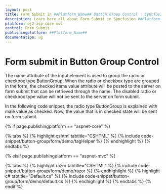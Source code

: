 ```yaml
---
layout: post
title: Form Submit in ##Platform_Name## Button Group Control | Syncfusion
description: Learn here all about Form Submit in Syncfusion ##Platform_Name## Button Group control of Syncfusion Essential JS 2 and more.
platform: ej2-asp-core-mvc
control: Form Submit
publishingplatform: ##Platform_Name##
documentation: ug
---
```



# Form submit in Button Group Control

The name attribute of the input element is used to group the radio or checkbox type ButtonGroup. When the radio or checkbox type are grouped in the form, the checked items value attribute will be posted to the server on form submit that can be retrieved through the name. The disabled radio or checkbox type value will not be sent to the server on form submit.

In the following code snippet, the radio type ButtonGroup is explained with male value as checked. Now, the value that is in checked state will be sent on form submit.

{% if page.publishingplatform == "aspnet-core" %}

{% tabs %}
{% highlight cshtml tabtitle="CSHTML" %}
{% include code-snippet/button-group/form/demo/tagHelper %}
{% endhighlight %}
{% endtabs %}

{% elsif page.publishingplatform == "aspnet-mvc" %}

{% tabs %}
{% highlight razor tabtitle="CSHTML" %}
{% include code-snippet/button-group/form/demo/razor %}
{% endhighlight %}
{% highlight c# tabtitle="Default.cs" %}
{% include code-snippet/button-group/form/demo/default.cs %}
{% endhighlight %}
{% endtabs %}
{% endif %}


